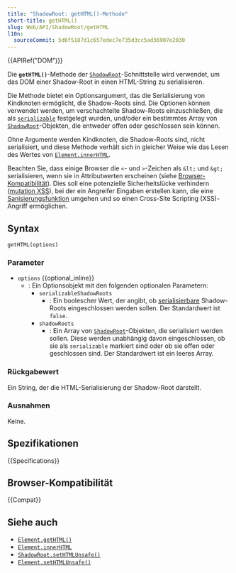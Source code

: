 ```yaml
---
title: "ShadowRoot: getHTML()-Methode"
short-title: getHTML()
slug: Web/API/ShadowRoot/getHTML
l10n:
  sourceCommit: 5d6f5187d1c657edec7e735d3cc5ad36907e2030
---
```


{{APIRef("DOM")}}

Die **`getHTML()`**-Methode der [`ShadowRoot`](/de/docs/Web/API/ShadowRoot)-Schnittstelle wird verwendet, um das DOM einer Shadow-Root in einen HTML-String zu serialisieren.

Die Methode bietet ein Optionsargument, das die Serialisierung von Kindknoten ermöglicht, die Shadow-Roots sind. Die Optionen können verwendet werden, um verschachtelte Shadow-Roots einzuschließen, die als [`serializable`](/de/docs/Web/API/ShadowRoot/serializable) festgelegt wurden, und/oder ein bestimmtes Array von [`ShadowRoot`](/de/docs/Web/API/ShadowRoot)-Objekten, die entweder offen oder geschlossen sein können.

Ohne Argumente werden Kindknoten, die Shadow-Roots sind, nicht serialisiert, und diese Methode verhält sich in gleicher Weise wie das Lesen des Wertes von [`Element.innerHTML`](/de/docs/Web/API/Element/innerHTML).

Beachten Sie, dass einige Browser die `<`- und `>`-Zeichen als `&lt;` und `&gt;` serialisieren, wenn sie in Attributwerten erscheinen (siehe [Browser-Kompatibilität](#browser-kompatibilität)). Dies soll eine potenzielle Sicherheitslücke verhindern ([mutation XSS](https://www.securitum.com/mutation-xss-via-mathml-mutation-dompurify-2-0-17-bypass.html)), bei der ein Angreifer Eingaben erstellen kann, die eine [Sanisierungsfunktion](/de/docs/Web/Security/Attacks/XSS#sanitization) umgehen und so einen Cross-Site Scripting (XSS)-Angriff ermöglichen.

## Syntax

```js-nolint
getHTML(options)
```

### Parameter

- `options` {{optional_inline}}
  - : Ein Optionsobjekt mit den folgenden optionalen Parametern:
    - `serializableShadowRoots`
      - : Ein boolescher Wert, der angibt, ob [serialisierbare](/de/docs/Web/API/ShadowRoot/serializable) Shadow-Roots eingeschlossen werden sollen.
        Der Standardwert ist `false`.
    - `shadowRoots`
      - : Ein Array von [`ShadowRoot`](/de/docs/Web/API/ShadowRoot)-Objekten, die serialisiert werden sollen.
        Diese werden unabhängig davon eingeschlossen, ob sie als `serializable` markiert sind oder ob sie offen oder geschlossen sind.
        Der Standardwert ist ein leeres Array.

### Rückgabewert

Ein String, der die HTML-Serialisierung der Shadow-Root darstellt.

### Ausnahmen

Keine.

## Spezifikationen

{{Specifications}}

## Browser-Kompatibilität

{{Compat}}

## Siehe auch

- [`Element.getHTML()`](/de/docs/Web/API/Element/getHTML)
- [`Element.innerHTML`](/de/docs/Web/API/Element/innerHTML)
- [`ShadowRoot.setHTMLUnsafe()`](/de/docs/Web/API/ShadowRoot/setHTMLUnsafe)
- [`Element.setHTMLUnsafe()`](/de/docs/Web/API/Element/setHTMLUnsafe)
